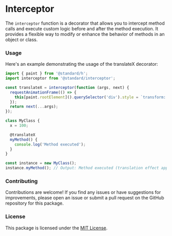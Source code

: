 # Interceptor

The `interceptor` function is a decorator that allows you to intercept method calls and execute custom logic before and after the method execution. It provides a flexible way to modify or enhance the behavior of methods in an object or class.

### Usage

Here's an example demonstrating the usage of the translateX decorator:

```js
import { paint } from '@standard/h';
import interceptor from '@standard/interceptor';

const translateX = interceptor(function (args, next) {
  requestAnimationFrame(() => {
    this[paint.rootElement]().querySelector('div').style = `transform: translateX(${this.x}px)`;
  });
  return next(...args);
});

class MyClass {
  x = 100;

  @translateX
  myMethod() {
    console.log('Method executed');
  }
}

const instance = new MyClass();
instance.myMethod(); // Output: Method executed (translation effect applied)
```

### Contributing

Contributions are welcome! If you find any issues or have suggestions for improvements, please open an issue or submit a pull request on the GitHub repository for this package.

### License

This package is licensed under the [MIT License](https://opensource.org/licenses/MIT).
